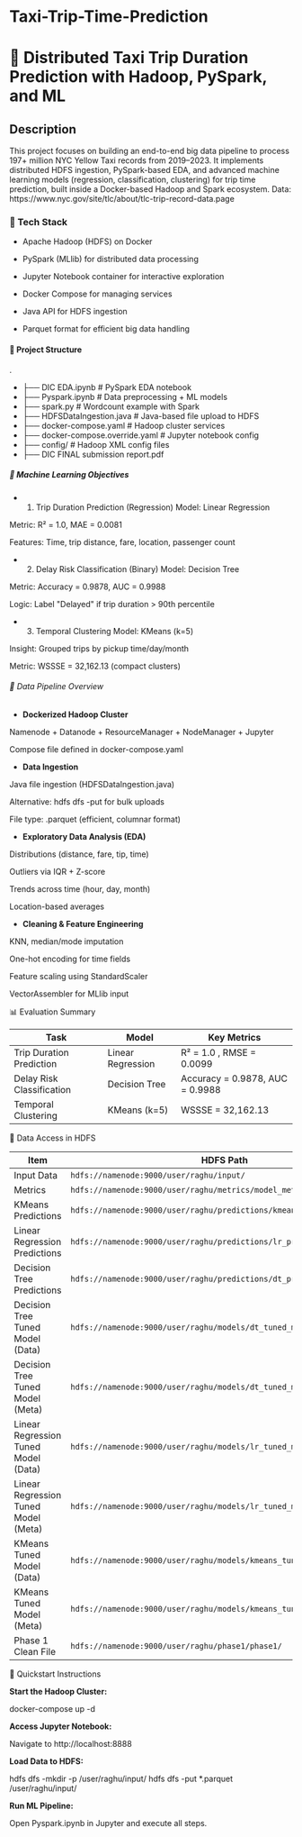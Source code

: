 # Taxi-Trip-Time-Prediction


<h1>🚕 Distributed Taxi Trip Duration Prediction with Hadoop, PySpark, and ML</h1>

<h2>Description</h2>
This project focuses on building an end-to-end big data pipeline to process 197+ million NYC Yellow Taxi records from 2019–2023. It implements distributed HDFS ingestion, PySpark-based EDA, and advanced machine learning models (regression, classification, clustering) for trip time prediction, built inside a Docker-based Hadoop and Spark ecosystem.
Data: https://www.nyc.gov/site/tlc/about/tlc-trip-record-data.page

<h3>🔧 Tech Stack</h3>


- Apache Hadoop (HDFS) on Docker

- PySpark (MLlib) for distributed data processing

- Jupyter Notebook container for interactive exploration

- Docker Compose for managing services

- Java API for HDFS ingestion

- Parquet format for efficient big data handling

<h4>📂 Project Structure</h4>

.
- ├── DIC EDA.ipynb                  # PySpark EDA notebook
- ├── Pyspark.ipynb                  # Data preprocessing + ML models
- ├── spark.py                       # Wordcount example with Spark
- ├── HDFSDataIngestion.java         # Java-based file upload to HDFS
- ├── docker-compose.yaml            # Hadoop cluster services
- ├── docker-compose.override.yaml   # Jupyter notebook config
- ├── config/                        # Hadoop XML config files
- ├── DIC FINAL submission report.pdf


<h5>🧪 Machine Learning Objectives</h5>

- 1. Trip Duration Prediction (Regression)
Model: Linear Regression

Metric: R² = 1.0, MAE = 0.0081

Features: Time, trip distance, fare, location, passenger count

- 2. Delay Risk Classification (Binary)
Model: Decision Tree

Metric: Accuracy = 0.9878, AUC = 0.9988

Logic: Label "Delayed" if trip duration > 90th percentile

- 3. Temporal Clustering
Model: KMeans (k=5)

Insight: Grouped trips by pickup time/day/month

Metric: WSSSE = 32,162.13 (compact clusters)


<h6> 🔁 Data Pipeline Overview </h6>

- <b>Dockerized Hadoop Cluster</b>

Namenode + Datanode + ResourceManager + NodeManager + Jupyter

Compose file defined in docker-compose.yaml

- <b>Data Ingestion</b>

Java file ingestion (HDFSDataIngestion.java)

Alternative: hdfs dfs -put for bulk uploads

File type: .parquet (efficient, columnar format)

- <b>Exploratory Data Analysis (EDA)</b>

Distributions (distance, fare, tip, time)

Outliers via IQR + Z-score

Trends across time (hour, day, month)

Location-based averages

- <b>Cleaning & Feature Engineering</b>

KNN, median/mode imputation

One-hot encoding for time fields

Feature scaling using StandardScaler

VectorAssembler for MLlib input


<h7> 📊 Evaluation Summary </h7>

| Task                      | Model             | Key Metrics                         |
| ------------------------- | ----------------- | ----------------------------------- |
| Trip Duration Prediction  | Linear Regression | R² = 1.0 , RMSE = 0.0099            |
| Delay Risk Classification | Decision Tree     | Accuracy = 0.9878, AUC = 0.9988     |
| Temporal Clustering       | KMeans (k=5)      | WSSSE = 32,162.13                   |


<h8> 📁 Data Access in HDFS </h8>

| Item                                 | HDFS Path                                                                     |
|--------------------------------------|-------------------------------------------------------------------------------|
| Input Data                           | `hdfs://namenode:9000/user/raghu/input/`                                      |
| Metrics                              | `hdfs://namenode:9000/user/raghu/metrics/model_metrics/`                      |
| KMeans Predictions                   | `hdfs://namenode:9000/user/raghu/predictions/kmeans_predictions/`             |
| Linear Regression Predictions        | `hdfs://namenode:9000/user/raghu/predictions/lr_predictions/`                 |
| Decision Tree Predictions            | `hdfs://namenode:9000/user/raghu/predictions/dt_predictions/`                 |
| Decision Tree Tuned Model (Data)     | `hdfs://namenode:9000/user/raghu/models/dt_tuned_model/data/`                 |
| Decision Tree Tuned Model (Meta)     | `hdfs://namenode:9000/user/raghu/models/dt_tuned_model/metadata/`             |
| Linear Regression Tuned Model (Data) | `hdfs://namenode:9000/user/raghu/models/lr_tuned_model/data/`                 |
| Linear Regression Tuned Model (Meta) | `hdfs://namenode:9000/user/raghu/models/lr_tuned_model/metadata/`             |
| KMeans Tuned Model (Data)            | `hdfs://namenode:9000/user/raghu/models/kmeans_tuned_model/data/`             |
| KMeans Tuned Model (Meta)            | `hdfs://namenode:9000/user/raghu/models/kmeans_tuned_model/metadata/`         |
| Phase 1 Clean File                   | `hdfs://namenode:9000/user/raghu/phase1/phase1/`                              |


<h8> 🚀 Quickstart Instructions </h8>

<b>Start the Hadoop Cluster:</b>

docker-compose up -d

<b>Access Jupyter Notebook:</b>

Navigate to http://localhost:8888

<b> Load Data to HDFS: </b>

hdfs dfs -mkdir -p /user/raghu/input/
hdfs dfs -put *.parquet /user/raghu/input/

<b> Run ML Pipeline: </b>

Open Pyspark.ipynb in Jupyter and execute all steps.


